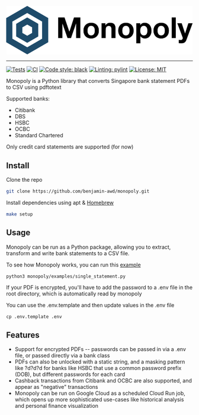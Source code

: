 ![](https://raw.githubusercontent.com/benjamin-awd/monopoly/main/docs/logo.svg)

-----------------

[![Tests](https://github.com/benjamin-awd/monopoly/workflows/tests/badge.svg?branch=main&event=push)](https://github.com/benjamin-awd/monopoly/actions/workflows/tests.yaml)
[![CI](https://github.com/benjamin-awd/monopoly/workflows/ci/badge.svg?branch=main&event=push)](https://github.com/benjamin-awd/monopoly/actions/workflows/ci.yaml)
[![Code style: black](https://img.shields.io/badge/code%20style-black-000000.svg)](https://github.com/psf/black)
[![Linting: pylint](https://img.shields.io/badge/linting-pylint-orange)](https://github.com/pylint-dev/pylint)
[![License: MIT](https://img.shields.io/badge/License-MIT-yellow.svg)](https://opensource.org/licenses/MIT)


Monopoly is a Python library that converts Singapore bank statement PDFs to CSV using pdftotext

Supported banks:
- Citibank
- DBS
- HSBC
- OCBC
- Standard Chartered

Only credit card statements are supported (for now)

## Install
Clone the repo
```bash
git clone https://github.com/benjamin-awd/monopoly.git
```

Install dependencies using apt & [Homebrew](https://brew.sh/)
```bash
make setup
```

## Usage
Monopoly can be run as a Python package, allowing you to extract, transform and write bank statements to a CSV file.

To see how Monopoly works, you can run this [example](monopoly/examples/single_statement.py)
```bash
python3 monopoly/examples/single_statement.py
```

If your PDF is encrypted, you'll have to add the password to a .env file in the root directory, which is automatically read by monopoly

You can use the .env.template and then update values in the .env file
```
cp .env.template .env
```

## Features
- Support for encrypted PDFs -- passwords can be passed in via a .env file, or passed directly via a bank class
- PDFs can also be unlocked with a static string, and a masking pattern like ?d?d?d for banks like HSBC that use a common password prefix (DOB), but different passwords for each card
- Cashback transactions from Citibank and OCBC are also supported, and appear as "negative" transactions
- Monopoly can be run on Google Cloud as a scheduled Cloud Run job, which opens up more sophisticated use-cases like historical analysis and personal finance visualization
